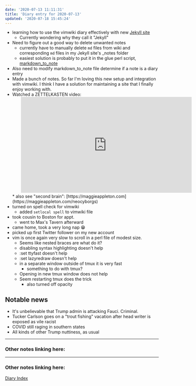 ```yaml
---
date: '2020-07-13 11:11:31'
title: 'Diary entry for 2020-07-13'
updated: '2020-07-18 15:45:24'
---
```

* learning how to use the vimwiki diary effectively with new [Jekyll site](/Jekyll-site)
  * Currently wondering why they call it "Jekyll"
* Need to figure out a good way to delete unwanted notes
  * currently have to manually delete `md` files from wiki and corresponding
    `md`
    files in my Jekyll site's _notes folder
  * easiest solution is probably to put it in the glue perl script,
    [markdown_to_note](/markdown_to_note)
* Also need to modify markdown_to_note file determine if a note is a diary entry
* Made a bunch of notes. So far I'm loving this new setup and integration with
  vimwiki. I think I have a solution for maintaining a site that I finally enjoy
  working with.
* Watched a ZETTELKASTEN video:
  <iframe width="560" style="margin-left: 2.0em" height="315" src="https://www.youtube.com/embed/" frameborder="0" allow="accelerometer; autoplay; encrypted-media; gyroscope; picture-in-picture" allowfullscreen></iframe>
  * also see "second brain":
    [https://maggieappleton.com](https://maggieappleton.com/neocyborgs)
* turned on spell check for vimwiki
  * added `setlocal spell` to vimwiki file
* took cousin to Boston for appt.
  * went to Max's Tavern afterward
* came home, took a very long nap 😁
* picked up first Twitter follower on my new account
* vim is once again very slow to scroll in a perl file of modest size.
  * Seems like nested braces are what do it?
  * disabling syntax highlighting doesn't help
  * :set ttyfast doesn't help
  * :set lazyredraw doesn't help
  * in a separate window outside of tmux it is very fast
    * something to do with tmux?
  * Opening in new tmux window does not help
  * Seem restarting tmux does the trick
    * also turned off opacity

## Notable news
* It's unbelievable that Trump admin is attacking Fauci. Criminal.
* Tucker Carlson goes on a "trout fishing" vacation after head writer is exposed
  as vile racist
* COVID still raging in southern states
* All kinds of other Trump nuttiness, as usual

---
### Other notes linking here:

---
### Other notes linking here:


[Diary Index](/diary)